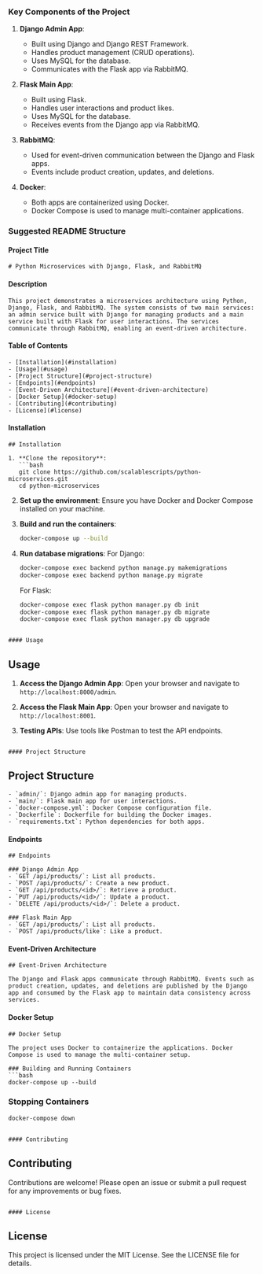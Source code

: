 ### Key Components of the Project

1. **Django Admin App**:
   - Built using Django and Django REST Framework.
   - Handles product management (CRUD operations).
   - Uses MySQL for the database.
   - Communicates with the Flask app via RabbitMQ.

2. **Flask Main App**:
   - Built using Flask.
   - Handles user interactions and product likes.
   - Uses MySQL for the database.
   - Receives events from the Django app via RabbitMQ.

3. **RabbitMQ**:
   - Used for event-driven communication between the Django and Flask apps.
   - Events include product creation, updates, and deletions.

4. **Docker**:
   - Both apps are containerized using Docker.
   - Docker Compose is used to manage multi-container applications.

### Suggested README Structure

#### Project Title
```
# Python Microservices with Django, Flask, and RabbitMQ
```

#### Description
```
This project demonstrates a microservices architecture using Python, Django, Flask, and RabbitMQ. The system consists of two main services: an admin service built with Django for managing products and a main service built with Flask for user interactions. The services communicate through RabbitMQ, enabling an event-driven architecture.
```

#### Table of Contents
```
- [Installation](#installation)
- [Usage](#usage)
- [Project Structure](#project-structure)
- [Endpoints](#endpoints)
- [Event-Driven Architecture](#event-driven-architecture)
- [Docker Setup](#docker-setup)
- [Contributing](#contributing)
- [License](#license)
```

#### Installation
```
## Installation

1. **Clone the repository**:
   ```bash
   git clone https://github.com/scalablescripts/python-microservices.git
   cd python-microservices
   ```

2. **Set up the environment**:
   Ensure you have Docker and Docker Compose installed on your machine.

3. **Build and run the containers**:
   ```bash
   docker-compose up --build
   ```

4. **Run database migrations**:
   For Django:
   ```bash
   docker-compose exec backend python manage.py makemigrations
   docker-compose exec backend python manage.py migrate
   ```

   For Flask:
   ```bash
   docker-compose exec flask python manager.py db init
   docker-compose exec flask python manager.py db migrate
   docker-compose exec flask python manager.py db upgrade
   ```
```

#### Usage
```
## Usage

1. **Access the Django Admin App**:
   Open your browser and navigate to `http://localhost:8000/admin`.

2. **Access the Flask Main App**:
   Open your browser and navigate to `http://localhost:8001`.

3. **Testing APIs**:
   Use tools like Postman to test the API endpoints.
```

#### Project Structure
```
## Project Structure

```
- `admin/`: Django admin app for managing products.
- `main/`: Flask main app for user interactions.
- `docker-compose.yml`: Docker Compose configuration file.
- `Dockerfile`: Dockerfile for building the Docker images.
- `requirements.txt`: Python dependencies for both apps.
```

#### Endpoints
```
## Endpoints

### Django Admin App
- `GET /api/products/`: List all products.
- `POST /api/products/`: Create a new product.
- `GET /api/products/<id>/`: Retrieve a product.
- `PUT /api/products/<id>/`: Update a product.
- `DELETE /api/products/<id>/`: Delete a product.

### Flask Main App
- `GET /api/products/`: List all products.
- `POST /api/products/like`: Like a product.
```

#### Event-Driven Architecture
```
## Event-Driven Architecture

The Django and Flask apps communicate through RabbitMQ. Events such as product creation, updates, and deletions are published by the Django app and consumed by the Flask app to maintain data consistency across services.
```

#### Docker Setup
```
## Docker Setup

The project uses Docker to containerize the applications. Docker Compose is used to manage the multi-container setup.

### Building and Running Containers
```bash
docker-compose up --build
```

### Stopping Containers
```bash
docker-compose down
```
```

#### Contributing
```
## Contributing

Contributions are welcome! Please open an issue or submit a pull request for any improvements or bug fixes.
```

#### License
```
## License

This project is licensed under the MIT License. See the LICENSE file for details.
```
